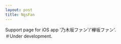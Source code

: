```yaml
---
layout: post
title: NgsFan
---
```

<p>Support page for iOS app '乃木坂ファン'/'欅坂ファン'.<br />
＃Under development.</p>
